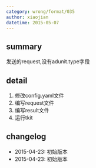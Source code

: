 ```yaml
---
category: wrong/format/035
author: xiaojian
datetime: 2015-05-07
---
```


## summary

发送的request,没有adunit.type字段

## detail

1. 修改config.yaml文件
1. 编写request文件
1. 编写result文件
1. 运行tkit

## changelog

- 2015-04-23: 初始版本
- 2015-04-23: 初始版本